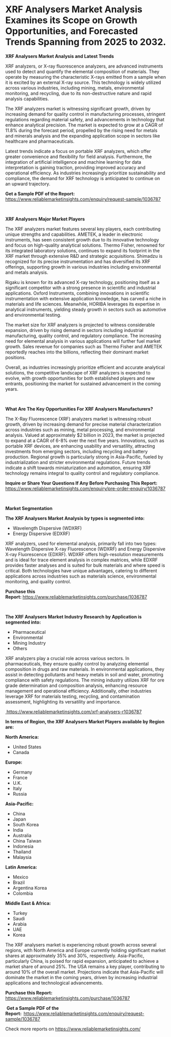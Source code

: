 <p><h1>XRF Analysers Market Analysis Examines its Scope on Growth Opportunities, and Forecasted Trends Spanning from 2025 to 2032.</h1></p><p><strong>XRF Analysers Market Analysis and Latest Trends</strong></p>
<p><p>XRF analyzers, or X-ray fluorescence analyzers, are advanced instruments used to detect and quantify the elemental composition of materials. They operate by measuring the characteristic X-rays emitted from a sample when it is excited by an external X-ray source. This technology is widely utilized across various industries, including mining, metals, environmental monitoring, and recycling, due to its non-destructive nature and rapid analysis capabilities.</p><p>The XRF analyzers market is witnessing significant growth, driven by increasing demand for quality control in manufacturing processes, stringent regulations regarding material safety, and advancements in technology that enhance analytical precision. The market is expected to grow at a CAGR of 11.8% during the forecast period, propelled by the rising need for metals and minerals analysis and the expanding application scope in sectors like healthcare and pharmaceuticals.</p><p>Latest trends indicate a focus on portable XRF analyzers, which offer greater convenience and flexibility for field analysis. Furthermore, the integration of artificial intelligence and machine learning for data interpretation is gaining traction, providing improved accuracy and operational efficiency. As industries increasingly prioritize sustainability and compliance, the demand for XRF technology is anticipated to continue on an upward trajectory.</p></p>
<p><strong>Get a Sample PDF of the Report:&nbsp;</strong> <a href="https://www.reliablemarketinsights.com/enquiry/request-sample/1036787?utm_campaign=3258&utm_medium=2&utm_source=Github&utm_content=ia&utm_term=10042025&utm_id=xrf-analysers">https://www.reliablemarketinsights.com/enquiry/request-sample/1036787</a></p>
<p>&nbsp;</p>
<p><strong>XRF Analysers Major Market Players</strong></p>
<p><p>The XRF analyzers market features several key players, each contributing unique strengths and capabilities. AMETEK, a leader in electronic instruments, has seen consistent growth due to its innovative technology and focus on high-quality analytical solutions. Thermo Fisher, renowned for its integrated laboratory solutions, continues to expand its footprint in the XRF market through extensive R&D and strategic acquisitions. Shimadzu is recognized for its precise instrumentation and has diversified its XRF offerings, supporting growth in various industries including environmental and metals analysis.</p><p>Rigaku is known for its advanced X-ray technology, positioning itself as a significant competitor with a strong presence in scientific and industrial applications. Oxford Instruments, combining innovations in scientific instrumentation with extensive application knowledge, has carved a niche in materials and life sciences. Meanwhile, HORIBA leverages its expertise in analytical instruments, yielding steady growth in sectors such as automotive and environmental testing.</p><p>The market size for XRF analyzers is projected to witness considerable expansion, driven by rising demand in sectors including industrial manufacturing, quality control, and regulatory compliance. The increasing need for elemental analysis in various applications will further fuel market growth. Sales revenue for companies such as Thermo Fisher and AMETEK reportedly reaches into the billions, reflecting their dominant market positions. </p><p>Overall, as industries increasingly prioritize efficient and accurate analytical solutions, the competitive landscape of XRF analyzers is expected to evolve, with growth opportunities for both established players and new entrants, positioning the market for sustained advancement in the coming years.</p></p>
<p>&nbsp;</p>
<p><strong>What Are The Key Opportunities For XRF Analysers Manufacturers?</strong></p>
<p><p>The X-Ray Fluorescence (XRF) analyzers market is witnessing robust growth, driven by increasing demand for precise material characterization across industries such as mining, metal processing, and environmental analysis. Valued at approximately $2 billion in 2023, the market is projected to expand at a CAGR of 6-8% over the next five years. Innovations, such as portable XRF devices, are enhancing usability and versatility, attracting investments from emerging sectors, including recycling and battery production. Regional growth is particularly strong in Asia-Pacific, fueled by industrialization and stricter environmental regulations. Future trends indicate a shift towards miniaturization and automation, ensuring XRF technology remains integral to quality control and regulatory compliance.</p></p>
<p><strong>Inquire or Share Your Questions If Any Before Purchasing This Report:</strong> <a href="https://www.reliablemarketinsights.com/enquiry/pre-order-enquiry/1036787?utm_campaign=3258&utm_medium=2&utm_source=Github&utm_content=ia&utm_term=10042025&utm_id=xrf-analysers">https://www.reliablemarketinsights.com/enquiry/pre-order-enquiry/1036787</a></p>
<p>&nbsp;</p>
<p><strong>Market Segmentation</strong></p>
<p><strong>The XRF Analysers Market Analysis by types is segmented into:</strong></p>
<p><ul><li>Wavelength Dispersive (WDXRF)</li><li>Energy Dispersive (EDXRF)</li></ul></p>
<p><p>XRF analyzers, used for elemental analysis, primarily fall into two types: Wavelength Dispersive X-ray Fluorescence (WDXRF) and Energy Dispersive X-ray Fluorescence (EDXRF). WDXRF offers high-resolution measurements and is ideal for trace element analysis in complex matrices, while EDXRF provides faster analyses and is suited for bulk materials and where speed is critical. Both technologies have unique advantages, catering to different applications across industries such as materials science, environmental monitoring, and quality control.</p></p>
<p><strong>Purchase this Report:&nbsp;</strong><a href="https://www.reliablemarketinsights.com/purchase/1036787?utm_campaign=3258&utm_medium=2&utm_source=Github&utm_content=ia&utm_term=10042025&utm_id=xrf-analysers">https://www.reliablemarketinsights.com/purchase/1036787</a></p>
<p>&nbsp;</p>
<p><strong>The XRF Analysers Market Industry Research by Application is segmented into:</strong></p>
<p><ul><li>Pharmaceutical</li><li>Environmental</li><li>Mining Industry</li><li>Others</li></ul></p>
<p><p>XRF analyzers play a crucial role across various sectors. In pharmaceuticals, they ensure quality control by analyzing elemental composition in drugs and raw materials. In environmental applications, they assist in detecting pollutants and heavy metals in soil and water, promoting compliance with safety regulations. The mining industry utilizes XRF for ore grade determination and composition analysis, enhancing resource management and operational efficiency. Additionally, other industries leverage XRF for materials testing, recycling, and contamination assessment, highlighting its versatility and importance.</p></p>
<p><a href="https://www.reliablemarketinsights.com/xrf-analysers-r1036787?utm_campaign=3258&utm_medium=2&utm_source=Github&utm_content=ia&utm_term=10042025&utm_id=xrf-analysers">&nbsp;https://www.reliablemarketinsights.com/xrf-analysers-r1036787</a></p>
<p><strong>In terms of Region, the XRF Analysers Market Players available by Region are:</strong></p>
<p>
    <p> <strong> North America: </strong>
        <ul>
            <li>United States</li>
            <li>Canada</li>
        </ul>
        </p> 
    <p> <strong> Europe: </strong>
        <ul>
            <li>Germany</li>
            <li>France</li>
            <li>U.K.</li>
            <li>Italy</li>
            <li>Russia</li>
        </ul>
        </p> 
    <p> <strong> Asia-Pacific: </strong>
        <ul>
            <li>China</li>
            <li>Japan</li>
            <li>South Korea</li>
            <li>India</li>
            <li>Australia</li>
            <li>China Taiwan</li>
            <li>Indonesia</li>
            <li>Thailand</li>
            <li>Malaysia</li>
        </ul>
        </p> 
    <p> <strong> Latin America: </strong>
        <ul>
            <li>Mexico</li>
            <li>Brazil</li>
            <li>Argentina Korea</li>
            <li>Colombia</li>
        </ul>
        </p> 
    <p> <strong> Middle East & Africa: </strong>
        <ul>
            <li>Turkey</li>
            <li>Saudi</li>
            <li>Arabia</li>
            <li>UAE</li>
            <li>Korea</li>
        </ul>
    </p>
    </p>
<p><p>The XRF analysers market is experiencing robust growth across several regions, with North America and Europe currently holding significant market shares at approximately 35% and 30%, respectively. Asia-Pacific, particularly China, is poised for rapid expansion, anticipated to achieve a market share of around 25%. The USA remains a key player, contributing to around 10% of the overall market. Projections indicate that Asia-Pacific will dominate the market in the coming years, driven by increasing industrial applications and technological advancements.</p></p>
<p><strong>Purchase this Report: </strong><a href="https://www.reliablemarketinsights.com/purchase/1036787?utm_campaign=3258&utm_medium=2&utm_source=Github&utm_content=ia&utm_term=10042025&utm_id=xrf-analysers">https://www.reliablemarketinsights.com/purchase/1036787</a></p>
<p>&nbsp;<strong>Get a Sample PDF of the Report:&nbsp;&nbsp;</strong><a href="https://www.reliablemarketinsights.com/enquiry/request-sample/1036787?utm_campaign=3258&utm_medium=2&utm_source=Github&utm_content=ia&utm_term=10042025&utm_id=xrf-analysers">https://www.reliablemarketinsights.com/enquiry/request-sample/1036787</a></p>
<p><strong></strong></p>
<p>Check more reports on <a href="https://www.reliablemarketinsights.com/?utm_campaign=3258&utm_medium=2&utm_source=Github&utm_content=ia&utm_term=10042025&utm_id=xrf-analysers">https://www.reliablemarketinsights.com/</a></p>